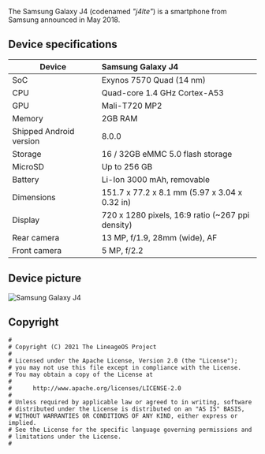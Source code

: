 The Samsung Galaxy J4 (codenamed _"j4lte"_) is a smartphone from Samsung announced in May 2018.

## Device specifications

| Device                  | Samsung Galaxy J4                                     |
| ----------------------- | :---------------------------------------------------------- |
| SoC                     | Exynos 7570 Quad (14 nm)                              |
| CPU                     | Quad-core 1.4 GHz Cortex-A53                                  |
| GPU                     | Mali-T720 MP2                                                  |
| Memory                  | 2GB RAM                                     |
| Shipped Android version | 8.0.0                                                       |
| Storage                 | 16 / 32GB eMMC 5.0 flash storage                                 |
| MicroSD                 | Up to 256 GB                                                |
| Battery                 | Li-Ion 3000 mAh, removable                                |
| Dimensions              | 151.7 x 77.2 x 8.1 mm (5.97 x 3.04 x 0.32 in)                                       |
| Display                 | 720 x 1280 pixels, 16:9 ratio (~267 ppi density)                               |
| Rear camera           | 13 MP, f/1.9, 28mm (wide), AF               |
| Front camera          | 5 MP, f/2.2                                         |


## Device picture

![Samsung Galaxy J4](https://fdn2.gsmarena.com/vv/pics/samsung/samsung-galaxy-j4-j400-1.jpg)

## Copyright

```
#
# Copyright (C) 2021 The LineageOS Project
#
# Licensed under the Apache License, Version 2.0 (the "License");
# you may not use this file except in compliance with the License.
# You may obtain a copy of the License at
#
#      http://www.apache.org/licenses/LICENSE-2.0
#
# Unless required by applicable law or agreed to in writing, software
# distributed under the License is distributed on an "AS IS" BASIS,
# WITHOUT WARRANTIES OR CONDITIONS OF ANY KIND, either express or implied.
# See the License for the specific language governing permissions and
# limitations under the License.
#